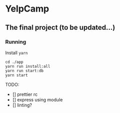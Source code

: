 # YelpCamp

## The final project (to be updated...)

### Running

Install `yarn`

```
cd ./app
yarn run install:all
yarn run start:db
yarn start
```

TODO:
- [] prettier rc
- [] express using module
- [] linting?